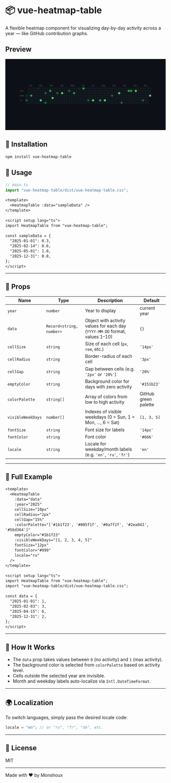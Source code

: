 # 📦 vue-heatmap-table

A flexible heatmap component for visualizing day-by-day activity across a year — like GitHub contribution graphs.

## Preview

![Heatmap Preview](./src/assets/preview.png)

## 🚀 Installation

```bash
npm install vue-heatmap-table
```

## 🔧 Usage

```ts
// main.ts
import "vue-heatmap-table/dist/vue-heatmap-table.css";
```

```vue
<template>
  <HeatmapTable :data="sampleData" />
</template>

<script setup lang="ts">
import HeatmapTable from "vue-heatmap-table";

const sampleData = {
  "2025-01-01": 0.3,
  "2025-02-14": 0.6,
  "2025-05-01": 1.0,
  "2025-12-31": 0.8,
};
</script>
```

---

## 🧩 Props

| Name              | Type                     | Description                                                                 | Default              |
| ----------------- | ------------------------ | --------------------------------------------------------------------------- | -------------------- |
| `year`            | `number`                 | Year to display                                                             | current year         |
| `data`            | `Record<string, number>` | Object with activity values for each day (`YYYY-MM-DD` format, values 1–10) | `{}`                 |
| `cellSize`        | `string`                 | Size of each cell (`px`, `rem`, etc.)                                       | `'14px'`             |
| `cellRadius`      | `string`                 | Border-radius of each cell                                                  | `'3px'`              |
| `cellGap`         | `string`                 | Gap between cells (e.g. `'2px'` or `'20%'`)                                 | `'20%'`              |
| `emptyColor`      | `string`                 | Background color for days with zero activity                                | `'#151b23'`          |
| `colorPalette`    | `string[]`               | Array of colors from low to high activity                                   | GitHub green palette |
| `visibleWeekDays` | `number[]`               | Indexes of visible weekdays (0 = Sun, 1 = Mon, ..., 6 = Sat)                | `[1, 3, 5]`          |
| `fontSize`        | `string`                 | Font size for labels                                                        | `'14px'`             |
| `fontColor`       | `string`                 | Font color                                                                  | `'#666'`             |
| `locale`          | `string`                 | Locale for weekday/month labels (e.g. `'en'`, `'ru'`, `'fr'`)               | `'en'`               |

---

## 🧪 Full Example

```vue
<template>
  <HeatmapTable
    :data="data"
    :year="2025"
    cellSize="10px"
    cellRadius="2px"
    cellGap="15%"
    :colorPalette="['#1b1f23', '#005f1f', '#0a7f2f', '#2ea043', '#56d364']"
    emptyColor="#1b1f23"
    :visibleWeekDays="[1, 2, 3, 4, 5]"
    fontSize="12px"
    fontColor="#999"
    locale="ru"
  />
</template>

<script setup lang="ts">
import HeatmapTable from "vue-heatmap-table";
import "vue-heatmap-table/dist/vue-heatmap-table.css";

const data = {
  "2025-01-01": 1,
  "2025-02-03": 3,
  "2025-04-15": 6,
  "2025-12-31": 2,
};
</script>
```

---

## 📅 How It Works

- The `data` prop takes values between `0` (no activity) and `1` (max activity).
- The background color is selected from `colorPalette` based on activity level.
- Cells outside the selected year are invisible.
- Month and weekday labels auto-localize via `Intl.DateTimeFormat`.

---

## 🌍 Localization

To switch languages, simply pass the desired locale code:

```ts
locale = "en"; // or "ru", "fr", "de", etc.
```

---

## 📄 License

MIT

---

Made with ❤️ by Monshoux
